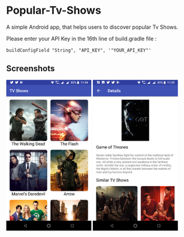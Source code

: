 # Popular-Tv-Shows

A simple Android app, that helps users to discover popular Tv Shows. 

Please enter your API Key in the 16th line of build.gradle file :
```
buildConfigField "String", "API_KEY", '"YOUR_API_KEY"'
```


## Screenshots

<img width="45%" src="screenshots/screenshot1.png" />
<img width="45%" src="screenshots/screenshot2.png" />